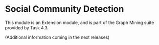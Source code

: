 # Social Community Detection #

This module is an Extension module, and is part of the Graph Mining suite provided by Task 4.3.

(Additional information coming in the next releases)

